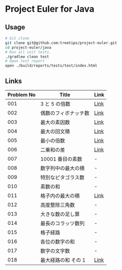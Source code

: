 # Project Euler for Java

## Usage

```sh
# Git clone
git clone git@github.com:treetips/project-euler.git
cd project-euler/java
# Run all unit tests.
./gradlew clean test
# Open test report
open ./build/reports/tests/test/index.html
```

## Links

| Problem No | Title                | Link                                                            |
| ---------- | -------------------- | --------------------------------------------------------------- |
| 001        | 3 と 5 の倍数        | [Link](./src/test/java/project_euler/example/problem/P001.java) |
| 002        | 偶数のフィボナッチ数 | [Link](./src/test/java/project_euler/example/problem/P002.java) |
| 003        | 最大の素因数         | [Link](./src/test/java/project_euler/example/problem/P003.java) |
| 004        | 最大の回文積         | [Link](./src/test/java/project_euler/example/problem/P004.java) |
| 005        | 最小の倍数           | [Link](./src/test/java/project_euler/example/problem/P005.java) |
| 006        | 二乗和の差           | [Link](./src/test/java/project_euler/example/problem/P006.java) |
| 007        | 10001 番目の素数     | -                                                               |
| 008        | 数字列中の最大の積   | -                                                               |
| 009        | 特別なピタゴラス数   | -                                                               |
| 010        | 素数の和             | -                                                               |
| 011        | 格子内の最大の積     | [Link](./src/test/java/project_euler/example/problem/P011.java) |
| 012        | 高度整除三角数       | -                                                               |
| 013        | 大きな数の足し算     | -                                                               |
| 014        | 最長のコラッツ数列   | -                                                               |
| 015        | 格子経路             | -                                                               |
| 016        | 各位の数字の和       | -                                                               |
| 017        | 数字の文字数         | -                                                               |
| 018        | 最大経路の和 その 1  | [Link](./src/test/java/project_euler/example/problem/P018.java) |
